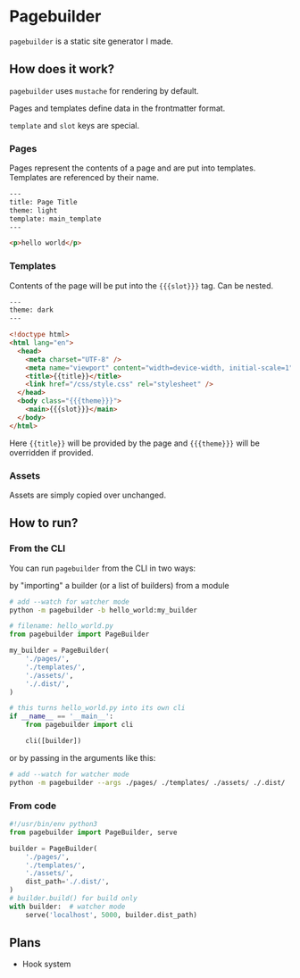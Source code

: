 # Pagebuilder

`pagebuilder` is a static site generator I made.

## How does it work?

`pagebuilder` uses `mustache` for rendering by default.

Pages and templates define data in the frontmatter format.

`template` and `slot` keys are special.

### Pages

Pages represent the contents of a page and are put into templates.
Templates are referenced by their name.

```html
---
title: Page Title
theme: light
template: main_template
---

<p>hello world</p>
```

### Templates

Contents of the page will be put into the `{{{slot}}}` tag.
Can be nested.

```html
---
theme: dark
---

<!doctype html>
<html lang="en">
  <head>
    <meta charset="UTF-8" />
    <meta name="viewport" content="width=device-width, initial-scale=1" />
    <title>{{title}}</title>
    <link href="/css/style.css" rel="stylesheet" />
  </head>
  <body class="{{{theme}}}">
    <main>{{{slot}}}</main>
  </body>
</html>
```

Here `{{title}}` will be provided by the page
and `{{{theme}}}` will be overridden if provided.

### Assets

Assets are simply copied over unchanged.

## How to run?

### From the CLI

You can run `pagebuilder` from the CLI in two ways:

by "importing" a builder (or a list of builders) from a module

```bash
# add --watch for watcher mode
python -m pagebuilder -b hello_world:my_builder
```

```py
# filename: hello_world.py
from pagebuilder import PageBuilder

my_builder = PageBuilder(
    './pages/',
    './templates/',
    './assets/',
    './.dist/',
)

# this turns hello_world.py into its own cli
if __name__ == '__main__':
    from pagebuilder import cli

    cli([builder])
```

or by passing in the arguments like this:

```bash
# add --watch for watcher mode
python -m pagebuilder --args ./pages/ ./templates/ ./assets/ ./.dist/
```

### From code

```py
#!/usr/bin/env python3
from pagebuilder import PageBuilder, serve

builder = PageBuilder(
    './pages/',
    './templates/',
    './assets/',
    dist_path='./.dist/',
)
# builder.build() for build only
with builder:  # watcher mode
    serve('localhost', 5000, builder.dist_path)
```

## Plans

- Hook system
